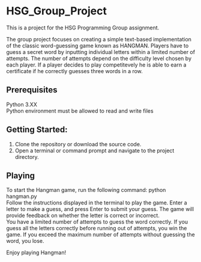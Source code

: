 # HSG_Group_Project
This is a project for the HSG Programming Group assignment.

The group project focuses on creating a simple text-based implementation of the classic word-guessing game known as HANGMAN. Players have to guess a secret word by inputting individual letters within a limited number of attempts. The number of attempts depend on the difficulty level chosen by each player. If a player decides to play competitevely he is able to earn a certificate if he correctly guesses three words in a row.

## Prerequisites
Python 3.XX <br>
Python environment must be allowed to read and write files

## Getting Started:
1. Clone the repository or download the source code.
2. Open a terminal or command prompt and navigate to the project directory.

## Playing
To start the Hangman game, run the following command: python hangman.py <br>
Follow the instructions displayed in the terminal to play the game. Enter a letter to make a guess, and press Enter to submit your guess. The game will provide feedback on whether the letter is correct or incorrect.<br>
You have a limited number of attempts to guess the word correctly. If you guess all the letters correctly before running out of attempts, you win the game. If you exceed the maximum number of attempts without guessing the word, you lose.

Enjoy playing Hangman!
